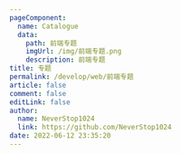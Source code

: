```yaml
---
pageComponent: 
  name: Catalogue
  data: 
    path: 前端专题
    imgUrl: /img/前端专题.png
    description: 前端专题
title: 专题
permalink: /develop/web/前端专题
article: false
comment: false
editLink: false
author: 
  name: NeverStop1024
  link: https://github.com/NeverStop1024
date: 2022-06-12 23:35:20
---
```

